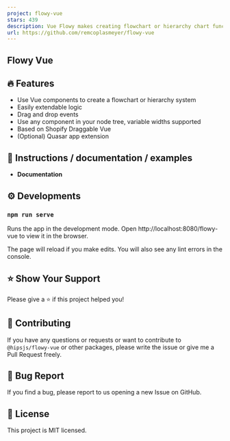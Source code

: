```yaml
---
project: flowy-vue
stars: 439
description: Vue Flowy makes creating flowchart or hierarchy chart functionality an easy task. Build automation software, mind mapping tools, organisation charts, or simple programming platforms in minutes by implementing the library into your project.
url: https://github.com/remcoplasmeyer/flowy-vue
---
```


Flowy Vue
---------

🔥 Features
-----------

-   Use Vue components to create a flowchart or hierarchy system
-   Easily extendable logic
-   Drag and drop events
-   Use any component in your node tree, variable widths supported
-   Based on Shopify Draggable Vue
-   (Optional) Quasar app extension

📄 Instructions / documentation / examples
------------------------------------------

-   **Documentation**

⚙️ Developments
---------------

### `npm run serve`

Runs the app in the development mode. Open http://localhost:8080/flowy-vue to view it in the browser.

The page will reload if you make edits. You will also see any lint errors in the console.

⭐️ Show Your Support
--------------------

Please give a ⭐️ if this project helped you!

👏 Contributing
---------------

If you have any questions or requests or want to contribute to `@hipsjs/flowy-vue` or other packages, please write the issue or give me a Pull Request freely.

🐞 Bug Report
-------------

If you find a bug, please report to us opening a new Issue on GitHub.

📝 License
----------

This project is MIT licensed.
